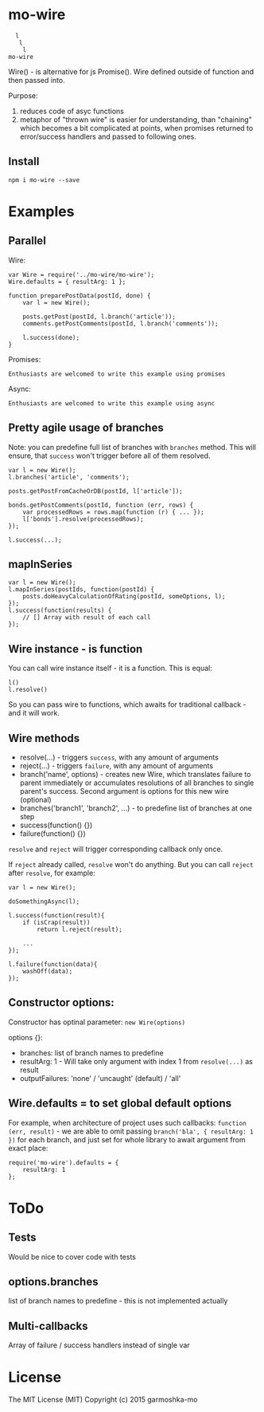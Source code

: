 # mo-wire

````
  l
   l
    l
mo-wire
````

Wire() - is alternative for js Promise().
Wire defined outside of function and then passed into.

Purpose: 

1. reduces code of asyc functions 
1. metaphor of "thrown wire" is easier for understanding, than "chaining" which becomes a bit complicated at points, when promises returned to error/success handlers and passed to following ones.

## Install

````
npm i mo-wire --save
````

# Examples

## Parallel

Wire:
````
var Wire = require('../mo-wire/mo-wire');
Wire.defaults = { resultArg: 1 };

function preparePostData(postId, done) {
    var l = new Wire();

    posts.getPost(postId, l.branch('article'));
    comments.getPostComments(postId, l.branch('comments'));

    l.success(done);
}
````

Promises:
````
Enthusiasts are welcomed to write this example using promises
````

Async:
````
Enthusiasts are welcomed to write this example using async
````

## Pretty agile usage of branches

Note: you can predefine full list of branches with `branches` method.
This will ensure, that `success` won't trigger before all of them resolved.

````
var l = new Wire();
l.branches('article', 'comments');

posts.getPostFromCacheOrDB(postId, l['article']);

bonds.getPostComments(postId, function (err, rows) {
    var processedRows = rows.map(function (r) { ... });
    l['bonds'].resolve(processedRows);
});

l.success(...);
````

## mapInSeries

````
var l = new Wire();
l.mapInSeries(postIds, function(postId) {
    posts.doHeavyCalculationOfRating(postId, someOptions, l);
});
l.success(function(results) {
    // [] Array with result of each call
});
````

## Wire instance - is function

You can call wire instance itself - it is a function. This is equal:
````
l()
l.resolve()
````
So you can pass wire to functions, which awaits for traditional callback - and it will work.

## Wire methods

- resolve(...) - triggers `success`, with any amount of arguments
- reject(...) - triggers `failure`, with any amount of arguments
- branch('name', options) - creates new Wire, which translates failure to parent immediately
or accumulates resolutions of all branches to single parent's success. Second argument is options for this new wire (optional)
- branches('branch1', 'branch2', ...) - to predefine list of branches at one step
- success(function() {})
- failure(function() {}) 


`resolve` and `reject` will trigger corresponding callback only once.

If `reject` already called, `resolve` won't do anything.
But you can call `reject` after `resolve`, for example:

````
var l = new Wire();

doSomethingAsync(l);

l.success(function(result){
    if (isCrap(result))
        return l.reject(result);

    ...
});

l.failure(function(data){
    washOff(data);
});
````

## Constructor options:

Constructor has optinal parameter: `new Wire(options)`

options {}: 
- branches: list of branch names to predefine
- resultArg: 1 - Will take only argument with index 1 from `resolve(...)` as result
- outputFailures: 'none' / 'uncaught' (default) / 'all'

## Wire.defaults = to set global default options

For example, when architecture of project uses
such callbacks: `function (err, result)` - we are able to omit passing `branch('bla', { resultArg: 1 })` for each branch,
and just set for whole library to await argument from exact place:
````
require('mo-wire').defaults = { 
    resultArg: 1 
};
````

# ToDo

## Tests

Would be nice to cover code with tests

## options.branches
 
list of branch names to predefine - this is not implemented actually

## Multi-callbacks

Array of failure / success handlers instead of single var

# License

The MIT License (MIT)
Copyright (c) 2015 garmoshka-mo

